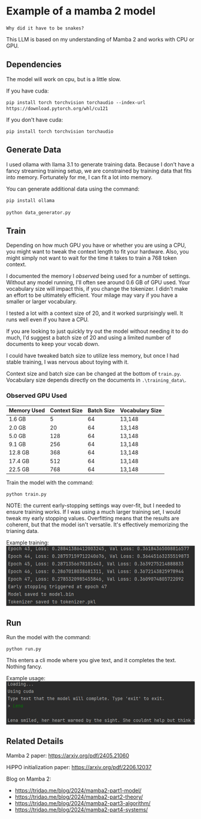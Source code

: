 # Example of a mamba 2 model

`Why did it have to be snakes?`

This LLM is based on my understanding of Mamba 2 and works with CPU or GPU.

## Dependencies
The model will work on cpu, but is a little slow. 

If you have cuda:
```
pip install torch torchvision torchaudio --index-url https://download.pytorch.org/whl/cu121
```

If you don't have cuda:
```
pip install torch torchvision torchaudio
```

## Generate Data

I used ollama with llama 3.1 to generate training data. Because I don't have a fancy streaming training setup, we are constrained by training data that fits into memory. Fortunately for me, I can fit a lot into memory.

You can generate additional data using the command:
```
pip install ollama

python data_generator.py
```

## Train

Depending on how much GPU you have or whether you are using a CPU, you might want to tweak the context length to fit your hardware. Also, you might simply not want to wait for the time it takes to train a 768 token context.

I documented the memory I *observed* being used for a number of settings. Without any model running, I'll often see around 0.6 GB of GPU used. Your vocabulary size will impact this, if you change the tokenizer. I didn't make an effort to be ultimately efficient. Your milage may vary if you have a smaller or larger vocabulary.

I tested a lot with a context size of 20, and it worked surprisingly well. It runs well even if you have a CPU.

If you are looking to just quickly try out the model without needing it to do much, I'd suggest a batch size of 20 and using a limited number of documents to keep your vocab down.

I could have tweaked batch size to utilize less memory, but once I had stable training, I was nervous about toying with it.

Context size and batch size can be changed at the bottom of `train.py`. Vocabulary size depends directly on the documents in `.\training_data\`.  

### Observed GPU Used

| Memory Used | Context Size | Batch Size | Vocabulary Size |
|-------------|--------------|------------|-----------------|
| 1.6 GB      | 5            | 64         | 13,148          |
| 2.0 GB      | 20           | 64         | 13,148          | 
| 5.0 GB      | 128          | 64         | 13,148          |
| 9.1 GB      | 256          | 64         | 13,148          |
| 12.8 GB     | 368          | 64         | 13,148          |
| 17.4 GB     | 512          | 64         | 13,148          |
| 22.5 GB     | 768          | 64         | 13,148          |



Train the model with the command:

```
python train.py
```

NOTE: the current early-stopping settings way over-fit, but I needed to ensure training works. If I was using a much larger
training set, I would tweak my early stopping values. Overfitting means that the results are coherent, but that the model isn't versatile. It's effectively memorizing the trianing data.

Example training:
![img_1.png](img_1.png)

## Run

Run the model with the command:

```
python run.py
```

This enters a cli mode where you give text, and it completes the text. Nothing fancy.

Example usage:
![img.png](img.png)

## Related Details

Mamba 2 paper: https://arxiv.org/pdf/2405.21060

HiPPO initialization paper: https://arxiv.org/pdf/2206.12037

Blog on Mamba 2:

* https://tridao.me/blog/2024/mamba2-part1-model/
* https://tridao.me/blog/2024/mamba2-part2-theory/
* https://tridao.me/blog/2024/mamba2-part3-algorithm/
* https://tridao.me/blog/2024/mamba2-part4-systems/
